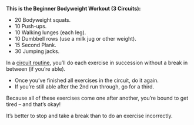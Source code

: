 **This is the Beginner Bodyweight Workout (3 Circuits):**

*   20 Bodyweight squats.
*   10 Push-ups.
*   10 Walking lunges (each leg).
*   10 Dumbbell rows (use a milk jug or other weight).
*   15 Second Plank.
*   30 Jumping jacks.

In a [circuit routine](https://www.nerdfitness.com/blog/circuit-training-build-some-muscles-burn-some-fat/), you’ll do each exercise in succession without a break in between (if you’re able).

*   Once you’ve finished all exercises in the circuit, do it again.
*   If you’re still able after the 2nd run through, go for a third.

Because all of these exercises come one after another, you’re bound to get tired – and that’s okay!

It’s better to stop and take a break than to do an exercise incorrectly.